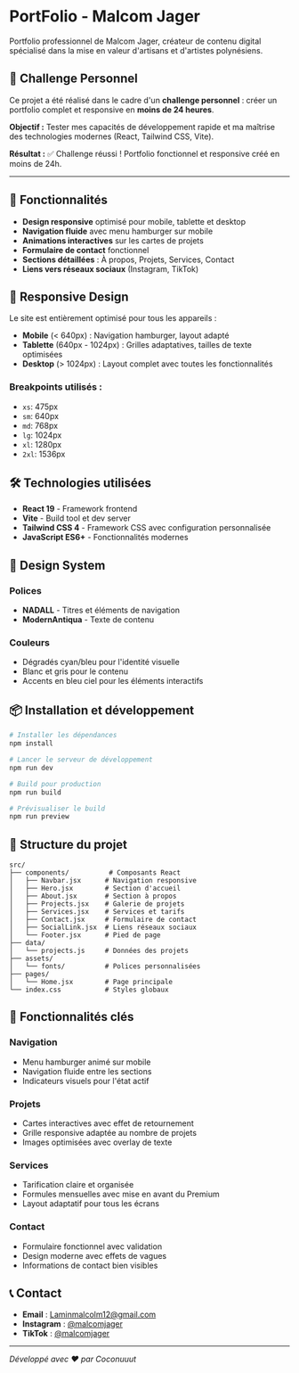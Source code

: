 # PortFolio - Malcom Jager

Portfolio professionnel de Malcom Jager, créateur de contenu digital spécialisé dans la mise en valeur d'artisans et d'artistes polynésiens.

## 🚀 Challenge Personnel

Ce projet a été réalisé dans le cadre d'un **challenge personnel** : créer un portfolio complet et responsive en **moins de 24 heures**.

**Objectif :** Tester mes capacités de développement rapide et ma maîtrise des technologies modernes (React, Tailwind CSS, Vite).

**Résultat :** ✅ Challenge réussi ! Portfolio fonctionnel et responsive créé en moins de 24h.

---

## 🚀 Fonctionnalités

- **Design responsive** optimisé pour mobile, tablette et desktop
- **Navigation fluide** avec menu hamburger sur mobile
- **Animations interactives** sur les cartes de projets
- **Formulaire de contact** fonctionnel
- **Sections détaillées** : À propos, Projets, Services, Contact
- **Liens vers réseaux sociaux** (Instagram, TikTok)

## 📱 Responsive Design

Le site est entièrement optimisé pour tous les appareils :

- **Mobile** (< 640px) : Navigation hamburger, layout adapté
- **Tablette** (640px - 1024px) : Grilles adaptatives, tailles de texte optimisées
- **Desktop** (> 1024px) : Layout complet avec toutes les fonctionnalités

### Breakpoints utilisés :
- `xs`: 475px
- `sm`: 640px
- `md`: 768px
- `lg`: 1024px
- `xl`: 1280px
- `2xl`: 1536px

## 🛠️ Technologies utilisées

- **React 19** - Framework frontend
- **Vite** - Build tool et dev server
- **Tailwind CSS 4** - Framework CSS avec configuration personnalisée
- **JavaScript ES6+** - Fonctionnalités modernes

## 🎨 Design System

### Polices
- **NADALL** - Titres et éléments de navigation
- **ModernAntiqua** - Texte de contenu

### Couleurs
- Dégradés cyan/bleu pour l'identité visuelle
- Blanc et gris pour le contenu
- Accents en bleu ciel pour les éléments interactifs

## 📦 Installation et développement

```bash
# Installer les dépendances
npm install

# Lancer le serveur de développement
npm run dev

# Build pour production
npm run build

# Prévisualiser le build
npm run preview
```

## 📁 Structure du projet

```
src/
├── components/          # Composants React
│   ├── Navbar.jsx      # Navigation responsive
│   ├── Hero.jsx        # Section d'accueil
│   ├── About.jsx       # Section à propos
│   ├── Projects.jsx    # Galerie de projets
│   ├── Services.jsx    # Services et tarifs
│   ├── Contact.jsx     # Formulaire de contact
│   ├── SocialLink.jsx  # Liens réseaux sociaux
│   └── Footer.jsx      # Pied de page
├── data/
│   └── projects.js     # Données des projets
├── assets/
│   └── fonts/          # Polices personnalisées
├── pages/
│   └── Home.jsx        # Page principale
└── index.css           # Styles globaux
```

## 🌟 Fonctionnalités clés

### Navigation
- Menu hamburger animé sur mobile
- Navigation fluide entre les sections
- Indicateurs visuels pour l'état actif

### Projets
- Cartes interactives avec effet de retournement
- Grille responsive adaptée au nombre de projets
- Images optimisées avec overlay de texte

### Services
- Tarification claire et organisée
- Formules mensuelles avec mise en avant du Premium
- Layout adaptatif pour tous les écrans

### Contact
- Formulaire fonctionnel avec validation
- Design moderne avec effets de vagues
- Informations de contact bien visibles

## 📞 Contact

- **Email** : Laminmalcolm12@gmail.com
- **Instagram** : [@malcomjager](https://www.instagram.com/malcomjager/)
- **TikTok** : [@malcomjager](https://www.tiktok.com/@malcomjager)

---

*Développé avec ❤️ par Coconuuut*
